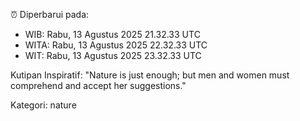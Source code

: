⏰ Diperbarui pada:
- WIB: Rabu, 13 Agustus 2025 21.32.33 UTC
- WITA: Rabu, 13 Agustus 2025 22.32.33 UTC
- WIT: Rabu, 13 Agustus 2025 23.32.33 UTC

Kutipan Inspiratif:
"Nature is just enough; but men and women must comprehend and accept her suggestions."


Kategori: nature

